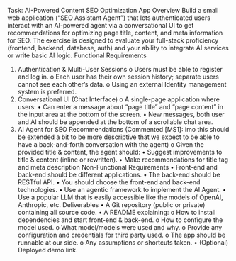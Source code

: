 Task: AI-Powered Content SEO Optimization App
Overview
Build a small web application (“SEO Assistant Agent”) that lets authenticated users
interact with an AI-powered agent via a conversational UI to get recommendations for
optimizing page title, content, and meta information for SEO.
The exercise is designed to evaluate your full-stack proficiency (frontend, backend,
database, auth) and your ability to integrate AI services or write basic AI logic.
Functional Requirements
1. Authentication & Multi-User Sessions
o Users must be able to register and log in.
o Each user has their own session history; separate users cannot see each
other’s data.
o Using an external Identity management system is preferred.
2. Conversational UI (Chat Interface)
o A single-page application where users:
• Can enter a message about “page title” and “page content” in the
input area at the bottom of the screen.
• New messages, both user and AI should be appended at the bottom
of a scrollable chat area.
3. AI Agent for SEO Recommendations (Commented [MS1]: imo this should be extended a bit to be more descriptive that we expect to be able to have a
back-and-forth conversation with the agent) 
o Given the provided title & content, the agent should:
• Suggest improvements to title & content (inline or rewritten).
• Make recommendations for title tag and meta description
Non-Functional Requirements
• Front-end and back-end should be different applications.
• The back-end should be RESTful API.
• You should choose the front-end and back-end technologies.
• Use an agentic framework to implement the AI Agent.
• Use a popular LLM that is easily accessible like the models of OpenAI, Anthropic,
etc.
Deliverables
• A Git repository (public or private) containing all source code.
• A README explaining:
o How to install dependencies and start front-end & back-end.
o How to configure the model used.
o What model/models were used and why.
o Provide any configuration and credentials for third party used.
o The app should be runnable at our side.
o Any assumptions or shortcuts taken.
• (Optional) Deployed demo link.